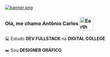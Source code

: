 [![banner.png](https://i.postimg.cc/dtsgkbsv/banner.png)](https://github.com/AntonioCaio27/AntonioCaio27)

### Olá, me chamo Antônio Carlos <img alt="Earth Gif" src="https://64.media.tumblr.com/691d9ac13eb0afd8392a813ef4013527/tumblr_mnem8us7hb1r4mh0bo1_500.gifv" height="45" align="center"/>&nbsp;<br/>

:computer: Estudo **DEV FULLSTACK** na **DIGITAL COLLEGE** </p>
:black_nib: Sou **DESIGNER GRÁFICO** </p>



